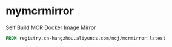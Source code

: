 # mymcrmirror
Self Build MCR Docker Image Mirror

```Dockerfile
FROM registry.cn-hangzhou.aliyuncs.com/ncj/mcrmirror:latest
```
